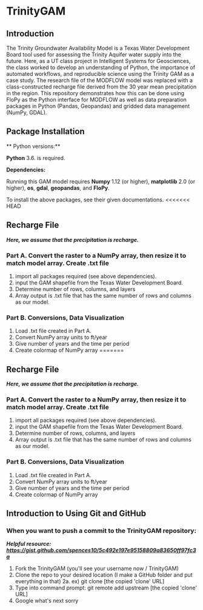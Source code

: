 # TrinityGAM

## Introduction

The Trinity Groundwater Availability Model is a Texas Water Development Board tool used for assessing the Trinity Aquifer water supply into the future.  Here, as a UT class project in Intelligent Systems for Geosciences, the class worked to develop an understanding of Python, the importance of automated workflows, and reproducible science using the Trinity GAM as a case study.  The research file of the MODFLOW model was replaced with a class-constructed recharge file derived from the 30 year mean precipitation in the region.  This repository demonstrates how this can be done using FloPy as the Python interface for MODFLOW as well as data preparation packages in Python (Pandas, Geopandas) and gridded data management (NumPy, GDAL). 

## Package Installation

** Python versions:**

 **Python** 3.6. is required.

**Dependencies:**

Running this GAM model requires **Numpy** 1.12 (or higher), **matplotlib** 2.0 (or higher), **os**, **gdal**, **geopandas**, and **FloPy**.


To install the above packages, see their given documentations.
<<<<<<< HEAD

## Recharge File

***Here, we assume that the precipitation is recharge.***

### Part A. Convert the raster to a NumPy array, then resize it to match model array.  Create .txt file 

1. import all packages required (see above dependencies).
2. input the GAM shapefile from the Texas Water Development Board.
3. Determine number of rows, columns, and layers
4. Array output is .txt file that has the same number of rows and columns as our model.

### Part B. Conversions, Data Visualization

1. Load .txt file created in Part A.
2. Convert NumPy array units to ft/year
3. Give number of years and the time per period
4. Create colormap of NumPy array
=======

## Recharge File

***Here, we assume that the precipitation is recharge.***

### Part A. Convert the raster to a NumPy array, then resize it to match model array.  Create .txt file 

1. import all packages required (see above dependencies).
2. input the GAM shapefile from the Texas Water Development Board.
3. Determine number of rows, columns, and layers
4. Array output is .txt file that has the same number of rows and columns as our model.

### Part B. Conversions, Data Visualization

1. Load .txt file created in Part A.
2. Convert NumPy array units to ft/year
3. Give number of years and the time per period
4. Create colormap of NumPy array

## Introduction to Using Git and GitHub

### When you want to push a commit to the TrinityGAM repository:
*****Helpful resource: https://gist.github.com/spences10/5c492e197e95158809a83650ff97fc3a*****

1. Fork the TrinityGAM (you'll see your username now / TrinityGAM)
2. Clone the repo to your desired location (I make a GitHub folder and put everything in that)
2a. ex) git clone [the copied 'clone' URL]
3. Type into command prompt: git remote add upstream [the copied 'clone' URL]
4. Google what's next sorry

